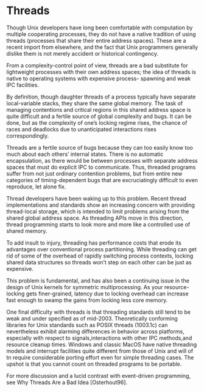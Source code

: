# Threads

Though Unix developers have long been comfortable with computation by multiple cooperating processes, they do not have a native tradition of using threads \(processes that share their entire address spaces\). These are a recent import from elsewhere, and the fact that Unix programmers generally dislike them is not merely accident or historical contingency.

From a complexity-control point of view, threads are a bad substitute for lightweight processes with their own address spaces; the idea of threads is native to operating systems with expensive process- spawning and weak IPC facilities.

By definition, though daughter threads of a process typically have separate local-variable stacks, they share the same global memory. The task of managing contentions and critical regions in this shared address space is quite difficult and a fertile source of global complexity and bugs. It can be done, but as the complexity of one’s locking regime rises, the chance of races and deadlocks due to unanticipated interactions rises correspondingly.

Threads are a fertile source of bugs because they can too easily know too much about each others’ internal states. There is no automatic encapsulation, as there would be between processes with separate address spaces that must do explicit IPC to communicate. Thus, threaded programs suffer from not just ordinary contention problems, but from entire new categories of timing-dependent bugs that are excruciatingly difficult to even reproduce, let alone fix.

Thread developers have been waking up to this problem. Recent thread implementations and standards show an increasing concern with providing thread-local storage, which is intended to limit problems arising from the shared global address space. As threading APIs move in this direction, thread programming starts to look more and more like a controlled use of shared memory.

To add insult to injury, threading has performance costs that erode its advantages over conventional process partitioning. While threading can get rid of some of the overhead of rapidly switching process contexts, locking shared data structures so threads won’t step on each other can be just as expensive.

This problem is fundamental, and has also been a continuing issue in the design of Unix kernels for symmetric multiprocessing. As your resource-locking gets finer-grained, latency due to locking overhead can increase fast enough to swamp the gains from locking less core memory.

One final difficulty with threads is that threading standards still tend to be weak and under specified as of mid-2003. Theoretically conforming libraries for Unix standards such as POSIX threads \(1003.1c\) can nevertheless exhibit alarming differences in behavior across platforms, especially with respect to signals,interactions with other IPC methods,and resource cleanup times. Windows and classic MacOS have native threading models and interrupt facilities quite different from those of Unix and will of tn require considerable porting effort even for simple threading cases. The upshot is that you cannot count on threaded programs to be portable.

For more discussion and a lucid contrast with event-driven programming, see Why Threads Are a Bad Idea \[Osterhout96\].

